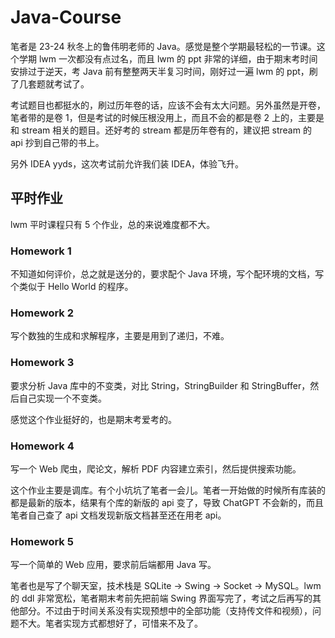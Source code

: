 # Java-Course

笔者是 23-24 秋冬上的鲁伟明老师的 Java。感觉是整个学期最轻松的一节课。这个学期 lwm 一次都没有点过名，而且 lwm 的 ppt 非常的详细，由于期末考时间安排过于逆天，考 Java 前有整整两天半复习时间，刚好过一遍 lwm 的 ppt，刷了几套题就考试了。

考试题目也都挺水的，刷过历年卷的话，应该不会有太大问题。另外虽然是开卷，笔者带的是卷 1，但是考试的时候压根没用上，而且不会的都是卷 2 上的，主要是和 stream 相关的题目。还好考的 stream 都是历年卷有的，建议把 stream 的 api 抄到自己带的书上。

另外 IDEA yyds，这次考试前允许我们装 IDEA，体验飞升。

## 平时作业

lwm 平时课程只有 5 个作业，总的来说难度都不大。

### Homework 1

不知道如何评价，总之就是送分的，要求配个 Java 环境，写个配环境的文档，写个类似于 Hello World 的程序。

### Homework 2

写个数独的生成和求解程序，主要是用到了递归，不难。

### Homework 3

要求分析 Java 库中的不变类，对比 String，StringBuilder 和 StringBuffer，然后自己实现一个不变类。

感觉这个作业挺好的，也是期末考爱考的。

### Homework 4

写一个 Web 爬虫，爬论文，解析 PDF 内容建立索引，然后提供搜索功能。

这个作业主要是调库。有个小坑坑了笔者一会儿。笔者一开始做的时候所有库装的都是最新的版本，结果有个库的新版的 api 变了，导致 ChatGPT 不会新的，而且笔者自己查了 api 文档发现新版文档甚至还在用老 api。

### Homework 5

写一个简单的 Web 应用，要求前后端都用 Java 写。

笔者也是写了个聊天室，技术栈是 SQLite -> Swing -> Socket -> MySQL。lwm 的 ddl 非常宽松，笔者期末考前先把前端 Swing 界面写完了，考试之后再写的其他部分。不过由于时间关系没有实现预想中的全部功能（支持传文件和视频），问题不大。笔者实现方式都想好了，可惜来不及了。